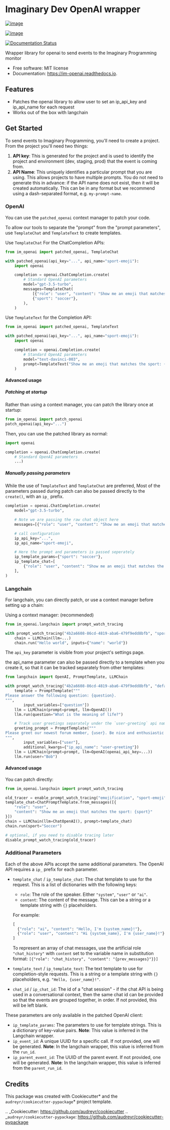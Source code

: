 # Imaginary Dev OpenAI wrapper

[![image](https://img.shields.io/pypi/v/im_openai.svg)](https://pypi.python.org/pypi/im_openai)

[![image](https://img.shields.io/travis/alecf/im_openai.svg)](https://travis-ci.com/alecf/im_openai)

[![Documentation Status](https://readthedocs.org/projects/im-openai/badge/?version=latest)](https://im-openai.readthedocs.io/en/latest/?version=latest)

Wrapper library for openai to send events to the Imaginary Programming
monitor

-   Free software: MIT license
-   Documentation: <https://im-openai.readthedocs.io>.

## Features

-   Patches the openai library to allow user to set an ip_api_key and ip_api_name
    for each request
-   Works out of the box with langchain

## Get Started

To send events to Imaginary Programming, you'll need to create a project. From the project you'll need two things:

1. **API key**: This is generated for the project and is used to identify the project and environment (dev, staging, prod) that the event is coming from.
2. **API Name**: This uniquely identifies a particular prompt that you are using. This allows projects to have multiple prompts. You do not need to generate this in advance: if the API name does not exist, then it will be created automatically. This can be in any format but we recommend using a dash-separated format, e.g. `my-prompt-name`.

### OpenAI

You can use the `patched_openai` context manager to patch your code.

To allow our tools to separate the "prompt" from the "prompt parameters", use `TemplateChat` and `TemplateText` to create templates.

Use `TemplateChat` For the ChatCompletion APIs:

```python
from im_openai import patched_openai, TemplateChat

with patched_openai(api_key="...", api_name="sport-emoji"):
    import openai

    completion = openai.ChatCompletion.create(
        # Standard OpenAI parameters
        model="gpt-3.5-turbo",
        messages=TemplateChat(
            [{"role": "user", "content": "Show me an emoji that matches the sport: {sport}"}],
            {"sport": "soccer"},
        ),
    )
```

Use `TemplateText` for the Completion API:

```python
from im_openai import patched_openai, TemplateText

with patched_openai(api_key="...", api_name="sport-emoji"):
    import openai

    completion = openai.Completion.create(
        # Standard OpenAI parameters
        model="text-davinci-003",
        prompt=TemplateText("Show me an emoji that matches the sport: {sport}", {"sport": "soccer"}),
    )
```

#### Advanced usage

##### Patching at startup

Rather than using a context manager, you can patch the library once at startup:

```python
from im_openai import patch_openai
patch_openai(api_key="...")
```

Then, you can use the patched library as normal:

```python
import openai

completion = openai.ChatCompletion.create(
    # Standard OpenAI parameters
    ...)
```

##### Manually passing parameters

While the use of `TemplateText` and `TemplateChat` are preferred, Most of the parameters passed during patch can also be passed directly to the `create()`, with an `ip_` prefix.

```python
completion = openai.ChatCompletion.create(
    model="gpt-3.5-turbo",

    # Note we are passing the raw chat object here
    messages=[{"role": "user", "content": "Show me an emoji that matches the sport: soccer"}],

    # call configuration
    ip_api_key="...",
    ip_api_name="sport-emoji",

    # Here the prompt and parameters is passed seperately
    ip_template_params={"sport": "soccer"},
    ip_template_chat=[
        {"role": "user", "content": "Show me an emoji that matches the sport: {sport}"}
    ],
)
```

### Langchain

For langchain, you can directly patch, or use a context manager before setting up a chain:

Using a context manager: (recommended)

```python
from im_openai.langchain import prompt_watch_tracing

with prompt_watch_tracing("4b2a6608-86cd-4819-aba6-479f9edd8bfb", "sport-emoji"):
    chain = LLMChain(llm=...)
    chain.run("Hello world", inputs={"name": "world"})
```

The `api_key` parameter is visible from your project's settings page.

the api_name parameter can also be passed directly to a template when you create it, so that it can be tracked separately from other templates:

```python
from langchain import OpenAI, PromptTemplate, LLMChain

with prompt_watch_tracing("4b2a6608-86cd-4819-aba6-479f9edd8bfb", "default-questions"):
    template = PromptTemplate("""
Please answer the following question: {question}.
""",
        input_variables=["question"])
    llm = LLMChain(prompt=prompt, llm=OpenAI())
    llm.run(question="What is the meaning of life?")

    # Track user greetings separately under the `user-greeting` api name
    greeting_prompt = PromptTemplate("""
Please greet our newest forum member, {user}. Be nice and enthusiastic but not overwhelming.
""",
        input_variables=["user"],
        additional_kwargs={"ip_api_name": "user-greeting"})
    llm = LLMChain(prompt=prompt, llm=OpenAI(openai_api_key=...))
    llm.run(user="Bob")

```

#### Advanced usage

You can patch directly:

```python
from im_openai.langchain import prompt_watch_tracing

old_tracer = enable_prompt_watch_tracing("emojification", "sport-emoji")
template_chat=ChatPromptTemplate.from_messages([{
    "role": "user",
    "content": "Show me an emoji that matches the sport: {sport}"
}])
chain = LLMChain(llm=ChatOpenAI(), prompt=template_chat)
chain.run(sport="Soccer")

# optional, if you need to disable tracing later
disable_prompt_watch_tracing(old_tracer)
```

### Additional Parameters

Each of the above APIs accept the same additional parameters. The OpenAI API requires a `ip_` prefix for each parameter.

-   `template_chat` / `ip_template_chat`: The chat template to use for the
    request. This is a list of dictionaries with the following keys:

    -   `role`: The role of the speaker. Either `"system"`, `"user"` or `"ai"`.
    -   `content`: The content of the message. This can be a string or a template string with `{}` placeholders.

    For example:

    ```python
    [
      {"role": "ai", "content": "Hello, I'm {system_name}!"},
      {"role": "user", "content": "Hi {system_name}, I'm {user_name}!"}
    ]
    ```

    To represent an array of chat messages, use the artificial role `"chat_history"` with `content` set to the variable name in substitution format: `[{"role": "chat_history", "content": "{prev_messages}"}}]`

-   `template_text` / `ip_template_text`: The text template to use for
    completion-style requests. This is a string or a template string with `{}`
    placeholders, e.g. `"Hello, {user_name}!"`.
-   `chat_id` / `ip_chat_id`: The id of a "chat session" - if the chat API is
    being used in a conversational context, then the same chat id can be
    provided so that the events are grouped together, in order. If not provided,
    this will be left blank.

These parameters are only available in the patched OpenAI client:

-   `ip_template_params`: The parameters to use for template
    strings. This is a dictionary of key-value pairs. **Note**: This value is inferred in the Langchain wrapper.
-   `ip_event_id`: A unique UUID for a specific call. If not provided,
    one will be generated. **Note**: In the langchain wrapper, this value is inferred from the `run_id`.
-   `ip_parent_event_id`: The UUID of the parent event. If not provided,
    one will be generated. **Note**: In the langchain wrapper, this value is inferred from the `parent_run_id`.

## Credits

This package was created with Cookiecutter* and the `audreyr/cookiecutter-pypackage`* project template.

.. _Cookiecutter: https://github.com/audreyr/cookiecutter
.. _`audreyr/cookiecutter-pypackage`: https://github.com/audreyr/cookiecutter-pypackage
